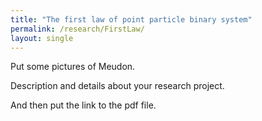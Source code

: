 ```yaml
---
title: "The first law of point particle binary system"
permalink: /research/FirstLaw/
layout: single
---
```


Put some pictures of Meudon.

Description and details about your research project.

And then put the link to the pdf file. 
